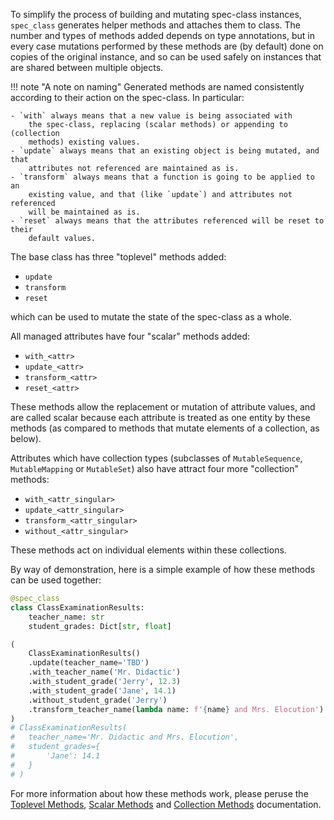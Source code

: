 To simplify the process of building and mutating spec-class instances,
`spec_class` generates helper methods and attaches them to class. The number and
types of methods added depends on type annotations, but in every case mutations
performed by these methods are (by default) done on copies of the original
instance, and so can be used safely on instances that are shared between
multiple objects.

!!! note "A note on naming"
    Generated methods are named consistently according to their action on the
    spec-class. In particular:

    - `with` always means that a new value is being associated with
        the spec-class, replacing (scalar methods) or appending to (collection
        methods) existing values.
    - `update` always means that an existing object is being mutated, and that
        attributes not referenced are maintained as is.
    - `transform` always means that a function is going to be applied to an
        existing value, and that (like `update`) and attributes not referenced
        will be maintained as is.
    - `reset` always means that the attributes referenced will be reset to their
        default values.

The base class has three "toplevel" methods added:

  - `update`
  - `transform`
  - `reset`

which can be used to mutate the state of the spec-class as a whole.

All managed attributes have four "scalar" methods added:

  - `with_<attr>`
  - `update_<attr>`
  - `transform_<attr>`
  - `reset_<attr>`

These methods allow the replacement or mutation of attribute values, and are
called scalar because each attribute is treated as one entity by these methods
(as compared to methods that mutate elements of a collection, as below).

Attributes which have collection types (subclasses of `MutableSequence`,
`MutableMapping` or `MutableSet`) also have attract four more "collection"
methods:

  - `with_<attr_singular>`
  - `update_<attr_singular>`
  - `transform_<attr_singular>`
  - `without_<attr_singular>`

These methods act on individual elements within these collections.

By way of demonstration, here is a simple example of how these methods can be
used together:

```python
@spec_class
class ClassExaminationResults:
    teacher_name: str
    student_grades: Dict[str, float]

(
    ClassExaminationResults()
    .update(teacher_name='TBD')
    .with_teacher_name('Mr. Didactic')
    .with_student_grade('Jerry', 12.3)
    .with_student_grade('Jane', 14.1)
    .without_student_grade('Jerry')
    .transform_teacher_name(lambda name: f'{name} and Mrs. Elocution')
)
# ClassExaminationResults(
#   teacher_name='Mr. Didactic and Mrs. Elocution',
#   student_grades={
#       'Jane': 14.1
#   }
# )
```

For more information about how these methods work, please peruse the [Toplevel Methods](toplevel.md), [Scalar Methods](scalars.md) and
[Collection Methods](collections.md) documentation.
